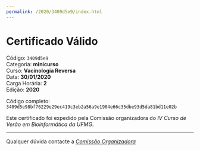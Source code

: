 ```yaml
---
permalink: /2020/3409d5e9/index.html
---
```


# Certificado Válido

Código: `3409d5e9`<br>
Categoria: **minicurso**<br>
Curso: **Vacinologia Reversa**<br>
Data: **30/01/2020**<br>
Carga Horária: **2**<br>
Edição: **2020**<br>


Código completo: `3409d5e98bf76229e29ec419c3eb2a56a9e1904e66c35dbe93d5da81bd11e02b`


Este certificado foi expedido pela Comissão organizadora do *IV Curso de Verão em Bioinformática da UFMG*.

----

Qualquer dúvida contacte a [_Comissão Organizadora_](<mailto:cursobioinfoufmg@gmail.com$subject=[Certificados]>)

